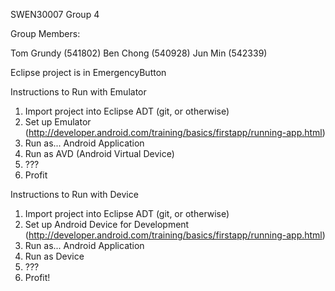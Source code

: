 SWEN30007 Group 4

Group Members:

Tom Grundy (541802)
Ben Chong (540928)
Jun Min (542339)

Eclipse project is in EmergencyButton

Instructions to Run with Emulator
1. Import project into Eclipse ADT (git, or otherwise)
2. Set up Emulator (http://developer.android.com/training/basics/firstapp/running-app.html)
3. Run as... Android Application
4. Run as AVD (Android Virtual Device)
5. ???
6. Profit

Instructions to Run with Device
1. Import project into Eclipse ADT (git, or otherwise)
2. Set up Android Device for Development (http://developer.android.com/training/basics/firstapp/running-app.html)
3. Run as... Android Application
4. Run as Device
5. ???
6. Profit!
